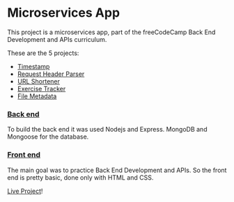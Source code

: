 # Microservices App

This project is a microservices app, part of the freeCodeCamp Back End Development and APIs curriculum.  

These are the 5 projects:
- [Timestamp](https://github.com/jvitoralb/microservices-apis-app/blob/main/backend/routes/timestamp.js)
- [Request Header Parser](https://github.com/jvitoralb/microservices-apis-app/blob/main/backend/routes/headerParser.js)
- [URL Shortener](https://github.com/jvitoralb/microservices-apis-app/blob/main/backend/routes/urlShorterner.js)
- [Exercise Tracker](https://github.com/jvitoralb/microservices-apis-app/blob/main/backend/routes/exerciseTracker.js)
- [File Metadata](https://github.com/jvitoralb/microservices-apis-app/blob/main/backend/routes/fileMetadata.js)

### [Back end](https://github.com/jvitoralb/microservices-apis-app/tree/main/backend)  
To build the back end it was used Nodejs and Express. MongoDB and Mongoose for the database.

### [Front end](https://github.com/jvitoralb/microservices-apis-app/tree/main/frontend)  
The main goal was to practice Back End Development and APIs. So the front end is pretty basic, done only with HTML and CSS.

[Live Project](https://micro-service-app.onrender.com/)!